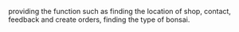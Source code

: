 providing the function such as finding the location of shop, contact, feedback and create orders, finding the type of bonsai.
